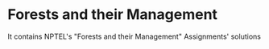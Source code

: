 # Forests and their Management

It contains NPTEL's "Forests and their Management" Assignments' solutions